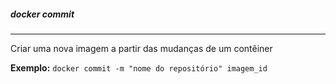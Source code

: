##### docker commit
***
Criar uma nova imagem a partir das mudanças de um contêiner

**Exemplo:** `docker commit -m "nome do repositório" imagem_id`


